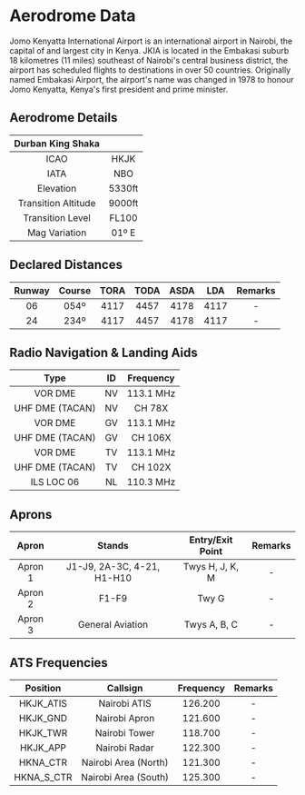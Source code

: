 # Aerodrome Data
Jomo Kenyatta International Airport is an international airport in Nairobi, the capital of and largest city in Kenya. JKIA is located in the Embakasi suburb 18 kilometres (11 miles) southeast of Nairobi's central business district, the airport has scheduled flights to destinations in over 50 countries. Originally named Embakasi Airport, the airport's name was changed in 1978 to honour Jomo Kenyatta, Kenya's first president and prime minister.

## Aerodrome Details

|  Durban King Shaka    |                           |
| :---------: | :----------------------------------: |
| ICAO | HKJK |
| IATA | NBO |
| Elevation | 5330ft |
| Transition Altitude | 9000ft |
| Transition Level | FL100 |
| Mag Variation | 01º E |

## Declared Distances

| Runway | Course | TORA | TODA | ASDA | LDA | Remarks |
| :---------: | :---------: | :---------: | :---------: | :---------: | :---------: | :---------: |
| 06 | 054º | 4117 | 4457 | 4178 | 4117 | - |
| 24 | 234º | 4117 | 4457 | 4178 | 4117 | - |

## Radio Navigation & Landing Aids

| Type | ID | Frequency | 
| :---------: | :---------: | :---------: |
| VOR DME | NV | 113.1 MHz |
| UHF DME (TACAN) | NV | CH 78X |
| VOR DME | GV | 113.1 MHz |
| UHF DME (TACAN) | GV | CH 106X |
| VOR DME | TV | 113.1 MHz |
| UHF DME (TACAN) | TV | CH 102X |
| ILS LOC 06 | NL | 110.3 MHz |

## Aprons 

| Apron | Stands | Entry/Exit Point | Remarks |
| :---------: | :---------: | :---------: | :---------: |
| Apron 1   | J1-J9, 2A-3C, 4-21, H1-H10 | Twys H, J, K, M         | - |
| Apron 2 | F1-F9 | Twy G | - |
| Apron 3  | General Aviation | Twys A, B, C        | - |

## ATS Frequencies


| Position    | Callsign              | Frequency | Remarks             |
| :---------: | :---------: | :---------: | :---------: |
| HKJK_ATIS | Nairobi ATIS        | 126.200   | - |
| HKJK_GND  | Nairobi Apron      | 121.600   | - |
| HKJK_TWR  | Nairobi Tower       | 118.700   | - |
| HKJK_APP  | Nairobi Radar | 122.300 | - |
| HKNA_CTR  | Nairobi Area (North)     | 121.300 | - |
| HKNA_S_CTR  | Nairobi Area (South)     | 125.300 | - |